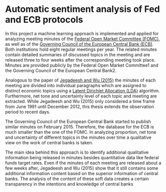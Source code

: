 # Automatic sentiment analysis of Fed and ECB protocols

In this project a machine learning approach is implemented and applied for
analyzing meeting minutes of the [Federal Open Market Committee (FOMC)](https://www.federalreserve.gov/monetarypolicy/fomc.htm), as well
as of the [Governing Council of the European Central Bank (ECB)](https://www.ecb.europa.eu/ecb/orga/decisions/govc/html/index.en.html). Both institutions
hold eight regular meetings per year. The related minutes contain detailed summaries
of discussed topics in the meeting and are released three to four weeks after the corresponding meeting took place.
Minutes are provided publicly by the Federal Open
Market Committee1 and the Governing Council of the European Central Bank2.

Analogous to the paper of [Jegadeesh and Wu (2015)](https://www.researchgate.net/publication/318004818_Deciphering_Fedspeak_The_Information_Content_of_FOMC_Meetings)
the minutes of each meeting
are divided into individual paragraphs which are assigned to distinct economic topics
using a [Latent Dirichlet Allocation (LDA)](http://www.jmlr.org/papers/volume3/blei03a/blei03a.pdf) algorithm. Furthermore, net tone and
uncertainty level of each topic and meeting are extracted. While Jegadeesh
and Wu (2015) only considered a time frame from June 1991 until December 2012, this
thesis extends the observation period to recent days. 

The Governing Council of the
European Central Bank started to publish similar minutes on February 2015. 
Therefore, the database for the ECB is much smaller than the one of the FOMC.
In analyzing proportion, net tone and uncertainty of different topics in the minutes
over time a qualitative view on the work of central banks is taken. 

The main idea behind this approach is to identify additional qualitative information being released
in minutes besides quantitative data like federal funds target rates. Even if the minutes of each meeting are released about a few weeks after, Jegadeesh and Wu (2015)
show that it still contains some additional information content based on the superior
information of central banks. The analysis of the content of these soft data creates a
certain transparency in the intentions and knowledge of central banks
